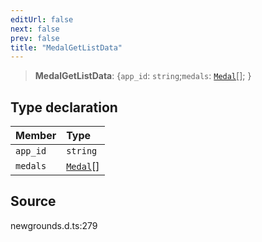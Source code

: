 ```yaml
---
editUrl: false
next: false
prev: false
title: "MedalGetListData"
---
```


> **MedalGetListData**: \{`app_id`: `string`;`medals`: [`Medal`](/api/type-aliases/medal/)[];  }

## Type declaration

| Member | Type |
| :------ | :------ |
| `app_id` | `string` |
| `medals` | [`Medal`](/api/type-aliases/medal/)[] |

## Source

newgrounds.d.ts:279
